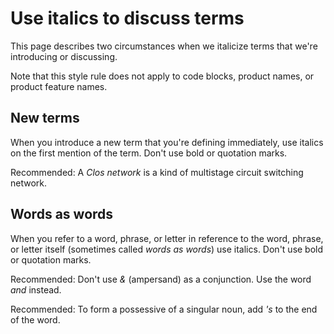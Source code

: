 # Use italics to discuss terms  

This page describes two circumstances when we italicize terms that we're
introducing or discussing.

Note that this style rule does not apply to code blocks, product names, or product feature names.

## New terms

When you introduce a new term that you're defining immediately, use italics on
the first mention of the term. Don't use bold or quotation marks.

Recommended: A
*Clos network* is a kind of multistage circuit switching network.

## Words as words

When you refer to a word, phrase, or letter in reference to the word, phrase,
or letter itself (sometimes called *words as words*) use italics. Don't use bold
or quotation marks.

Recommended: Don't use
*&* (ampersand) as a conjunction. Use the word *and* instead.

Recommended: To form a
possessive of a singular noun, add *'s* to the end of the word.
